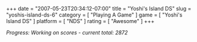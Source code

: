 +++
date = "2007-05-23T20:34:12-07:00"
title = "Yoshi's Island DS"
slug = "yoshis-island-ds-6"
category = [ "Playing A Game" ]
game = [ "Yoshi's Island DS" ]
platform = [ "NDS" ]
rating = [ "Awesome" ]
+++

<i>Progress: Working on scores - current total: 2872</i>